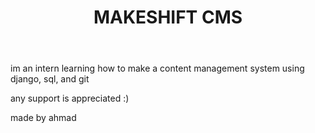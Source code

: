<header><h1>MAKESHIFT CMS</h1></header>
<p>im an intern learning how to make a content management system using django, sql, and git</p>
<p>any support is appreciated :)</p>
<footer>made by ahmad</footer>
